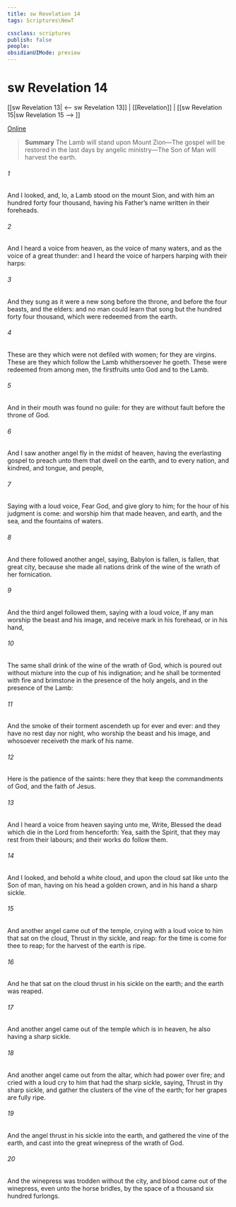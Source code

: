 ```yaml
---
title: sw Revelation 14
tags: Scriptures\NewT

cssclass: scriptures
publish: false
people:
obsidianUIMode: preview
---
```


# sw Revelation 14
[[sw Revelation 13| <-- sw Revelation 13]] | [[Revelation]] | [[sw Revelation 15|sw Revelation 15 --> ]]

[Online](https://churchofjesuschrist.org/study/scriptures/nt/rev/14?lang=eng)

> __Summary__
The Lamb will stand upon Mount Zion—The gospel will be restored in the last days by angelic ministry—The Son of Man will harvest the earth.

###### 1 
And I looked, and, lo, a Lamb stood on the mount Sion, and with him an hundred forty  four thousand, having his Father’s name written in their foreheads.

###### 2 
And I heard a voice from heaven, as the voice of many waters, and as the voice of a great thunder: and I heard the voice of harpers harping with their harps:

###### 3 
And they sung as it were a new song before the throne, and before the four beasts, and the elders: and no man could learn that song but the hundred  forty  four thousand, which were redeemed from the earth.

###### 4 
These are they which were not defiled with women; for they are virgins. These are they which follow the Lamb whithersoever he goeth. These were redeemed from among men,  the firstfruits unto God and to the Lamb.

###### 5 
And in their mouth was found no guile: for they are without fault before the throne of God.

###### 6 
And I saw another angel fly in the midst of heaven, having the everlasting gospel to preach unto them that dwell on the earth, and to every nation, and kindred, and tongue, and people,

###### 7 
Saying with a loud voice, Fear God, and give glory to him; for the hour of his judgment is come: and worship him that made heaven, and earth, and the sea, and the fountains of waters.

###### 8 
And there followed another angel, saying, Babylon is fallen, is fallen, that great city, because she made all nations drink of the wine of the wrath of her fornication.

###### 9 
And the third angel followed them, saying with a loud voice, If any man worship the beast and his image, and receive  mark in his forehead, or in his hand,

###### 10 
The same shall drink of the wine of the wrath of God, which is poured out without mixture into the cup of his indignation; and he shall be tormented with fire and brimstone in the presence of the holy angels, and in the presence of the Lamb:

###### 11 
And the smoke of their torment ascendeth up for ever and ever: and they have no rest day nor night, who worship the beast and his image, and whosoever receiveth the mark of his name.

###### 12 
Here is the patience of the saints: here  they that keep the commandments of God, and the faith of Jesus.

###### 13 
And I heard a voice from heaven saying unto me, Write, Blessed  the dead which die in the Lord from henceforth: Yea, saith the Spirit, that they may rest from their labours; and their works do follow them.

###### 14 
And I looked, and behold a white cloud, and upon the cloud  sat like unto the Son of man, having on his head a golden crown, and in his hand a sharp sickle.

###### 15 
And another angel came out of the temple, crying with a loud voice to him that sat on the cloud, Thrust in thy sickle, and reap: for the time is come for thee to reap; for the harvest of the earth is ripe.

###### 16 
And he that sat on the cloud thrust in his sickle on the earth; and the earth was reaped.

###### 17 
And another angel came out of the temple which is in heaven, he also having a sharp sickle.

###### 18 
And another angel came out from the altar, which had power over fire; and cried with a loud cry to him that had the sharp sickle, saying, Thrust in thy sharp sickle, and gather the clusters of the vine of the earth; for her grapes are fully ripe.

###### 19 
And the angel thrust in his sickle into the earth, and gathered the vine of the earth, and cast  into the great winepress of the wrath of God.

###### 20 
And the winepress was trodden without the city, and blood came out of the winepress, even unto the horse bridles, by the space of a thousand  six hundred furlongs.

